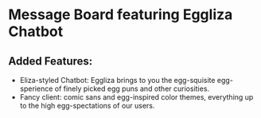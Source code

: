 # Message Board featuring Eggliza Chatbot

## Added Features:

- Eliza-styled Chatbot: Eggliza brings to you the egg-squisite egg-sperience of finely picked egg puns and other curiosities.
- Fancy client: comic sans and egg-inspired color themes, everything up to the high egg-spectations of our users.

